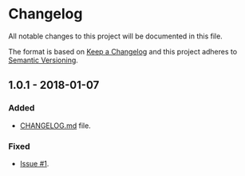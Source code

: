 # Changelog
All notable changes to this project will be documented in this file.

The format is based on [Keep a Changelog](http://keepachangelog.com/en/1.0.0/) and this project adheres to [Semantic Versioning](http://semver.org/spec/v2.0.0.html).

## 1.0.1 - 2018-01-07

### Added
- [CHANGELOG.md](CHANGELOG.md) file.

### Fixed
- [Issue #1](../../issues/1).
